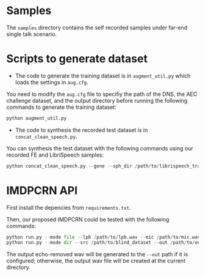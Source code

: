 # Samples

The `samples` directory contains the self recorded samples under far-end single talk scenario.

# Scripts to generate dataset

- The code to generate the training dataset is in `augment_util.py` which loads the settings in `aug.cfg`. 

You need to modify the `aug.cfg` file to specifiy the path of the DNS, the AEC challenge dataset, and the output directory before running the following commands to generate the training dataset:

```python
python augment_util.py
```

- The code to synthesis the recorded test dataset is in `concat_clean_speech.py`.

You can synthesis the test dataset with the following commands using our recorded FE and LibriSpeech samples:

```python
python concat_clean_speech.py --gene --sph_dir /path/to/librispeech_train/dev-clean --out_dir /path/to/output
```


# IMDPCRN API

First install the depencies from `requirements.txt`.

Then, our proposed IMDPCRN could be tested with the following commands:

```python
python run.py --mode file --lpb /path/to/lpb.wav --mic /path/to/mic.wav --out /path/to/out
python run.py --mode dir --src /path/to/blind_dataset --out /path/to/output_dir
```

The output echo-removed wav will be generated to the `--out` path if it is configured; otherwise, the output wav file will be created at the current directory.

